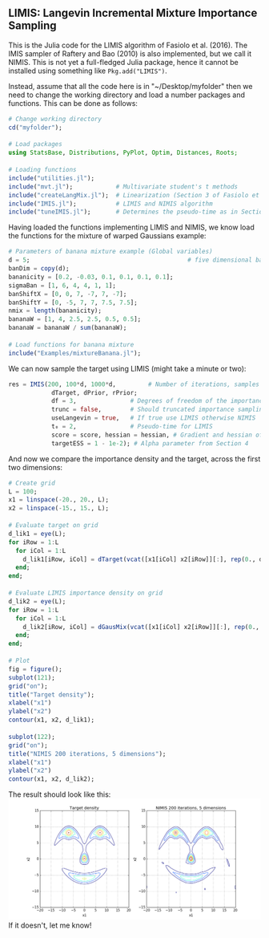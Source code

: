 ## LIMIS: Langevin Incremental Mixture Importance Sampling

This is the Julia code for the LIMIS algorithm of Fasiolo et al. (2016). 
The IMIS sampler of Raftery and Bao (2010) is also implemented, but we call it NIMIS. This is not yet a full-fledged 
Julia package, hence it cannot be installed using something like `Pkg.add("LIMIS")`.

Instead, assume that all the code here is in "~/Desktop/myfolder" then we need to change the working 
directory and load a number packages and functions. This can be done as follows:
```julia
# Change working directory
cd("myfolder");

# Load packages
using StatsBase, Distributions, PyPlot, Optim, Distances, Roots;

# Loading functions
include("utilities.jl");
include("mvt.jl");            # Multivariate student's t methods
include("createLangMix.jl");  # Linearization (Section 3 of Fasiolo et al. (2016))
include("IMIS.jl");           # LIMIS and NIMIS algorithm
include("tuneIMIS.jl");       # Determines the pseudo-time as in Section 7 of Fasiolo et al. (2016)
```

Having loaded the functions implementing LIMIS and NIMIS, we know load the functions for the mixture 
of warped Gaussians example:

```julia
# Parameters of banana mixture example (Global variables)
d = 5;                                            # five dimensional banana
banDim = copy(d);
bananicity = [0.2, -0.03, 0.1, 0.1, 0.1, 0.1];
sigmaBan = [1, 6, 4, 4, 1, 1];
banShiftX = [0, 0, 7, -7, 7, -7];
banShiftY = [0, -5, 7, 7, 7.5, 7.5];
nmix = length(bananicity);
bananaW = [1, 4, 2.5, 2.5, 0.5, 0.5];
bananaW = bananaW / sum(bananaW);

# Load functions for banana mixture
include("Examples/mixtureBanana.jl");
```
We can now sample the target using LIMIS (might take a minute or two):

```julia
res = IMIS(200, 100*d, 1000*d,         # Number of iterations, samples per iteration and samples from prior
            dTarget, dPrior, rPrior;
            df = 3,               # Degrees of freedom of the importance mixture 
            trunc = false,        # Should truncated importance sampling be used?
            useLangevin = true,   # If true use LIMIS otherwise NIMIS            
            t₀ = 2,               # Pseudo-time for LIMIS
            score = score, hessian = hessian, # Gradient and hessian of target
            targetESS = 1 - 1e-2); # Alpha parameter from Section 4
```

And now we compare the importance density and the target, across the first two dimensions:

```julia
# Create grid
L = 100;
x1 = linspace(-20., 20., L);
x2 = linspace(-15., 15., L);

# Evaluate target on grid
d_lik1 = eye(L);
for iRow = 1:L
  for iCol = 1:L
    d_lik1[iRow, iCol] = dTarget(vcat([x1[iCol] x2[iRow]][:], rep(0., d-2)))[1];
  end;
end;

# Evaluate LIMIS importance density on grid
d_lik2 = eye(L);
for iRow = 1:L
  for iCol = 1:L
    d_lik2[iRow, iCol] = dGausMix(vcat([x1[iCol] x2[iRow]][:], rep(0., d-2))'', res["μ₀"], res["Σ₀"]; df = 3)[1][1];
  end;
end;

# Plot 
fig = figure();
subplot(121);
grid("on");
title("Target density");
xlabel("x1")
ylabel("x2")
contour(x1, x2, d_lik1);

subplot(122);
grid("on");
title("NIMIS 200 iterations, 5 dimensions");
xlabel("x1")
ylabel("x2")
contour(x1, x2, d_lik2);
```

The result should look like this:
![alt tag](https://github.com/mfasiolo/LIMIS/blob/master/smile.png)
If it doesn't, let me know!

